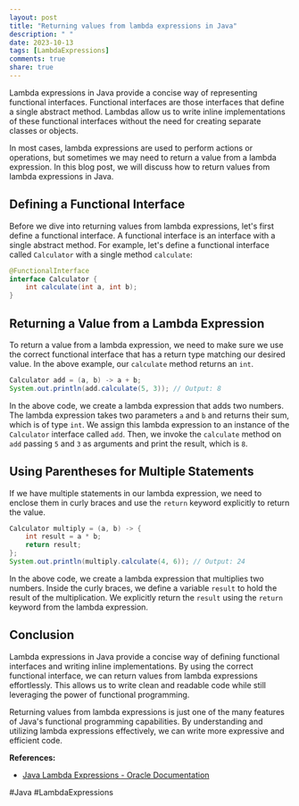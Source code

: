 ```yaml
---
layout: post
title: "Returning values from lambda expressions in Java"
description: " "
date: 2023-10-13
tags: [LambdaExpressions]
comments: true
share: true
---
```


Lambda expressions in Java provide a concise way of representing functional interfaces. Functional interfaces are those interfaces that define a single abstract method. Lambdas allow us to write inline implementations of these functional interfaces without the need for creating separate classes or objects.

In most cases, lambda expressions are used to perform actions or operations, but sometimes we may need to return a value from a lambda expression. In this blog post, we will discuss how to return values from lambda expressions in Java.

## Defining a Functional Interface

Before we dive into returning values from lambda expressions, let's first define a functional interface. A functional interface is an interface with a single abstract method. For example, let's define a functional interface called `Calculator` with a single method `calculate`:

```java
@FunctionalInterface
interface Calculator {
    int calculate(int a, int b);
}
```

## Returning a Value from a Lambda Expression

To return a value from a lambda expression, we need to make sure we use the correct functional interface that has a return type matching our desired value. In the above example, our `calculate` method returns an `int`.

```java
Calculator add = (a, b) -> a + b;
System.out.println(add.calculate(5, 3)); // Output: 8
```

In the above code, we create a lambda expression that adds two numbers. The lambda expression takes two parameters `a` and `b` and returns their sum, which is of type `int`. We assign this lambda expression to an instance of the `Calculator` interface called `add`. Then, we invoke the `calculate` method on `add` passing `5` and `3` as arguments and print the result, which is `8`.

## Using Parentheses for Multiple Statements

If we have multiple statements in our lambda expression, we need to enclose them in curly braces and use the `return` keyword explicitly to return the value.

```java
Calculator multiply = (a, b) -> {
    int result = a * b;
    return result;
};
System.out.println(multiply.calculate(4, 6)); // Output: 24
```

In the above code, we create a lambda expression that multiplies two numbers. Inside the curly braces, we define a variable `result` to hold the result of the multiplication. We explicitly return the `result` using the `return` keyword from the lambda expression.

## Conclusion

Lambda expressions in Java provide a concise way of defining functional interfaces and writing inline implementations. By using the correct functional interface, we can return values from lambda expressions effortlessly. This allows us to write clean and readable code while still leveraging the power of functional programming.

Returning values from lambda expressions is just one of the many features of Java's functional programming capabilities. By understanding and utilizing lambda expressions effectively, we can write more expressive and efficient code.

**References:**
- [Java Lambda Expressions - Oracle Documentation](https://docs.oracle.com/javase/tutorial/java/javaOO/lambdaexpressions.html)

#Java #LambdaExpressions